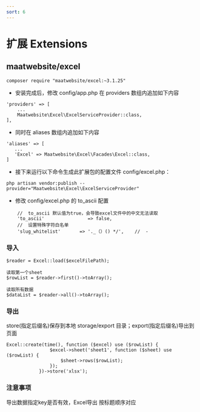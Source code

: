 ```yaml
---
sort: 6
---
```


# 扩展 Extensions

## maatwebsite/excel

```
composer require "maatwebsite/excel:~3.1.25"
```

* 安装完成后，修改 config/app.php 在 providers 数组内追加如下内容

```
'providers' => [
    ...
    Maatwebsite\Excel\ExcelServiceProvider::class,
],
```

* 同时在 aliases 数组内追加如下内容

 ```
 'aliases' => [
    ...
    'Excel' => Maatwebsite\Excel\Facades\Excel::class,
]
```
* 接下来运行以下命令生成此扩展包的配置文件 config/excel.php：

```
php artisan vendor:publish --provider="Maatwebsite\Excel\ExcelServiceProvider"
```

* 修改 config/excel.php 的 to_ascii 配置

```
    //  to_ascii 默认值为true，会导致excel文件中的中文无法读取
    'to_ascii'                => false,
    //  设置特殊字符白名单
    'slug_whitelist'       => '._（）() */',    //  -
```

### 导入

```
$reader = Excel::load($excelFilePath);

读取第一个sheet
$rowList = $reader->first()->toArray();

读取所有数据
$dataList = $reader->all()->toArray();
```

### 导出
store(指定后缀名)保存到本地 storage/export 目录；export(指定后缀名)导出到页面

```
Excel::create(time(), function ($excel) use ($rowList) {
                $excel->sheet('sheet1', function ($sheet) use ($rowList) {
                    $sheet->rows($rowList);
                });
            })->store('xlsx');
```

### 注意事项

导出数据指定key是否有效，Excel导出 按标题顺序对应